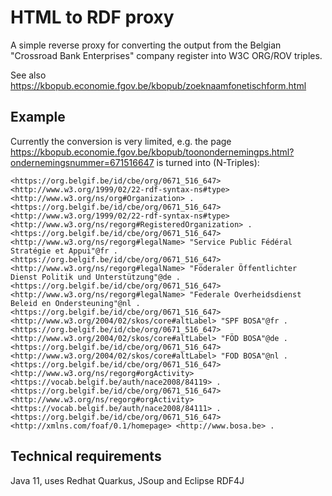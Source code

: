 # HTML to RDF proxy


A simple reverse proxy for converting the output from the Belgian "Crossroad Bank Enterprises" company register into W3C ORG/ROV triples.

See also https://kbopub.economie.fgov.be/kbopub/zoeknaamfonetischform.html

## Example

Currently the conversion is very limited, e.g. the page https://kbopub.economie.fgov.be/kbopub/toonondernemingps.html?ondernemingsnummer=671516647 is turned into (N-Triples):

```
<https://org.belgif.be/id/cbe/org/0671_516_647> <http://www.w3.org/1999/02/22-rdf-syntax-ns#type> <http://www.w3.org/ns/org#Organization> .
<https://org.belgif.be/id/cbe/org/0671_516_647> <http://www.w3.org/1999/02/22-rdf-syntax-ns#type> <http://www.w3.org/ns/regorg#RegisteredOrganization> .
<https://org.belgif.be/id/cbe/org/0671_516_647> <http://www.w3.org/ns/regorg#legalName> "Service Public Fédéral Stratégie et Appui"@fr .
<https://org.belgif.be/id/cbe/org/0671_516_647> <http://www.w3.org/ns/regorg#legalName> "Föderaler Öffentlichter Dienst Politik und Unterstützung"@de .
<https://org.belgif.be/id/cbe/org/0671_516_647> <http://www.w3.org/ns/regorg#legalName> "Federale Overheidsdienst Beleid en Ondersteuning"@nl .
<https://org.belgif.be/id/cbe/org/0671_516_647> <http://www.w3.org/2004/02/skos/core#altLabel> "SPF BOSA"@fr .
<https://org.belgif.be/id/cbe/org/0671_516_647> <http://www.w3.org/2004/02/skos/core#altLabel> "FÖD BOSA"@de .
<https://org.belgif.be/id/cbe/org/0671_516_647> <http://www.w3.org/2004/02/skos/core#altLabel> "FOD BOSA"@nl .
<https://org.belgif.be/id/cbe/org/0671_516_647> <http://www.w3.org/ns/regorg#orgActivity> <https://vocab.belgif.be/auth/nace2008/84119> .
<https://org.belgif.be/id/cbe/org/0671_516_647> <http://www.w3.org/ns/regorg#orgActivity> <https://vocab.belgif.be/auth/nace2008/84111> .
<https://org.belgif.be/id/cbe/org/0671_516_647> <http://xmlns.com/foaf/0.1/homepage> <http://www.bosa.be> .
```



## Technical requirements

Java 11, uses Redhat Quarkus, JSoup and Eclipse RDF4J
